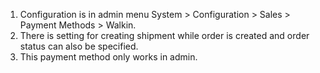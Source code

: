 
1. Configuration is in admin menu System > Configuration > Sales > Payment Methods > Walkin. 
2. There is setting for creating shipment while order is created and order status can also be specified.
3. This payment method only works in admin.
